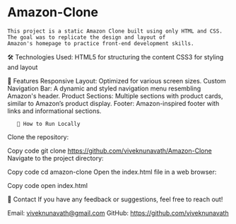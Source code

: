 # Amazon-Clone
    This project is a static Amazon Clone built using only HTML and CSS. The goal was to replicate the design and layout of 
    Amazon's homepage to practice front-end development skills.

🛠️ Technologies Used:
      HTML5 for structuring the content
      CSS3 for styling and layout

📄 Features
       Responsive Layout: Optimized for various screen sizes.
       Custom Navigation Bar: A dynamic and styled navigation menu resembling Amazon's header.
       Product Sections: Multiple sections with product cards, similar to Amazon’s product display.
       Footer: Amazon-inspired footer with links and informational sections.     

       🚀 How to Run Locally
Clone the repository:

Copy code
git clone https://github.com/viveknunavath/Amazon-Clone
Navigate to the project directory:

Copy code
cd amazon-clone
Open the index.html file in a web browser:

Copy code
open index.html

📧 Contact
If you have any feedback or suggestions, feel free to reach out!

Email: viveknunavath@gmail.com
GitHub: https://github.com/viveknunavath

